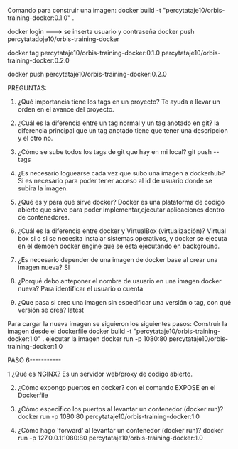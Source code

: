 Comando para construir una imagen:
docker build -t "percytataje10/orbis-training-docker:0.1.0" .

docker login
---> se inserta usuario y contraseña
docker push percytatadoje10/orbis-training-docker

docker tag percytataje10/orbis-training-docker:0.1.0 percytataje10/orbis-training-docker:0.2.0

docker push percytataje10/orbis-training-docker:0.2.0

PREGUNTAS:

1. ¿Qué importancia tiene los tags en un proyecto?
Te ayuda a llevar un orden en el avance del proyecto.

2. ¿Cuál es la diferencia entre un tag normal y un tag anotado en git?
la diferencia principal que un tag anotado tiene que tener una descripcion y el otro no.

3. ¿Cómo se sube todos los tags de git que hay en mi local?
git push --tags

4. ¿Es necesario loguearse cada vez que subo una imagen a dockerhub?
Si es necesario para poder tener acceso al id de usuario donde se subira la imagen.

5. ¿Qué es y para qué sirve docker?
Docker  es una plataforma de codigo abierto que sirve para poder implementar,ejecutar  aplicaciones dentro de contenedores.

6. ¿Cuál es la diferencia entre docker y VirtualBox (virtualización)?
Virtual box si o si se necesita instalar sistemas operativos, y docker se ejecuta en el demoen docker engine que se esta ejecutando en background.

7. ¿Es necesario depender de una imagen de docker base al crear una imagen nueva?
SI

8. ¿Porqué debo anteponer el nombre de usuario en una imagen docker nueva?
Para identificar el usuario o cuenta

9. ¿Que pasa si creo una imagen sin especificar una versión o tag, con qué versión se crea?
latest

Para cargar la nueva imagen se siguieron los siguientes pasos:
Construir la imagen desde el dockerfile
 docker build -t "percytataje10/orbis-training-docker:1.0" .
 ejecutar la imagen
 docker run -p 1080:80 percytataje10/orbis-training-docker:1.0



PASO 6-----------

1 ¿Qué es NGINX?
Es un servidor web/proxy de codigo abierto.

2. ¿Cómo expongo puertos en docker?
con el comando EXPOSE en el Dockerfile

3. ¿Cómo especifico los puertos al levantar un contenedor (docker run)?
docker run -p 1080:80 percytataje10/orbis-training-docker:1.0

4. ¿Cómo hago 'forward' al levantar un contenedor (docker run)?
docker run -p 127.0.0.1:1080:80 percytataje10/orbis-training-docker:1.0

